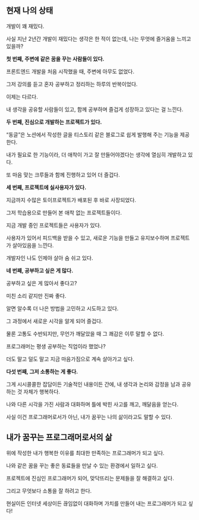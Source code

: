 ## 현재 나의 상태
개발이 꽤 재밌다.

사실 지난 2년간 개발이 재밌다는 생각은 한 적이 없는데, 나는 무엇에 즐거움을 느끼고 있을까?

**첫 번째, 주변에 같은 꿈을 꾸는 사람들이 있다.**

프론트엔드 개발을 처음 시작했을 때, 주변에 아무도 없었다.

그저 강의를 듣고 혼자 공부하고 정리하는 하루의 반복이었다.

이제는 다르다.

내 생각을 공유할 사람들이 있고, 함께 공부하며 즐겁게 성장하고 있다는 걸 느낀다.

**두 번째, 진심으로 개발하는 프로젝트가 있다.**

“동글”은 노션에서 작성한 글을 티스토리 같은 블로그로 쉽게 발행해 주는 기능을 제공한다.

내가 필요로 한 기능이라, 더 애착이 가고 잘 만들어야겠다는 생각에 열심히 개발하고 있다.

또 마음 맞는 크루들과 함께 진행하고 있어 더 즐겁다.

**세 번째, 프로젝트에 실사용자가 있다.**

지금까지 수많은 토이프로젝트가 배포된 후 바로 사장되었다.

그저 학습용으로 만들어 본 애착 없는 프로젝트들이다.

지금 개발 중인 프로젝트들은 사용자가 있다.

사용자가 있어서 피드백을 받을 수 있고, 새로운 기능을 만들고 유지보수하며 프로젝트가 살아있음을 느낀다.

개발자인 나도 인제야 살아 숨 쉬고 있다.

**네 번째, 공부하고 싶은 게 많다.**

공부하고 싶은 게 많아서 좋다고?

미친 소리 같지만 진짜 좋다.

알면 알수록 더 나은 방법을 고민하고 시도하고 있다.

그 과정에서 새로운 시각을 알게 되어 즐겁다.

물론 고통도 수반되지만, 무언가 깨달았을 때 그 쾌감은 이루 말할 수 없다.

프로그래머는 평생 공부하는 직업이라 했었나?

더도 말고 덜도 말고 지금 마음가짐으로 계속 살아가고 싶다.

**다섯 번째, 그저 소통하는 게 좋다.**

그게 시시콜콜한 잡담이든 기술적인 내용이든 간에, 내 생각과 논리와 감정을 남과 공유하는 것 자체가 행복하다.

나와 다른 시각을 가진 사람과 대화하며 틀에 박힌 사고를 깨고, 깨달음을 얻는다.

사실 이건 프로그래머로서가 아닌, 내가 꿈꾸는 나의 삶이라고도 말할 수 있다.

## 내가 꿈꾸는 프로그래머로서의 삶
위에 작성한 내가 행복한 이유를 최대한 만족하는 프로그래머가 되고 싶다.

나와 같은 꿈을 꾸는 좋은 동료들을 만날 수 있는 환경에서 일하고 싶다.

프로젝트에 진심인 프로그래머가 되어, 맞닥뜨리는 문제들을 잘 해결하고 싶다.

그리고 무엇보다 소통을 잘 하려고 한다.

현실이든 인터넷 세상이든 끊임없이 대화하며 가치를 만들어 내는 프로그래머가 되고 싶다!
